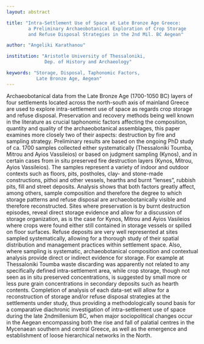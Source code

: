 ```yaml
---
layout: abstract

title: "Intra-Settlement Use of Space at Late Bronze Age Greece:
        a Preliminary Archaeobotanical Exploration of Crop Storage
        and Refuse Disposal Strategies in the 2nd Mil. BC Aegean"

author: "Angeliki Karathanou"

institution: "Aristotle University of Thessaloniki,
              Dep. of History and Archaeology"

keywords: "Storage, Disposal, Taphonomic Factors,
           Late Bronze Age, Aegean"
---
```


Archaeobotanical data from the Late Bronze Age (1700-1050 BC) layers
of four settlements located across the north-south axis of mainland
Greece are used to explore intra-settlement use of space as regards
crop storage and refuse disposal. Preservation and recovery methods
being well known in the literature as crucial taphonomic factors
affecting the composition, quantity and quality of the
archaeobotanical assemblages, this paper examines more closely two of
their aspects: destruction by fire and sampling strategy. Preliminary
results are based on the ongoing PhD study of ca. 1700 samples
collected either systematically (Thessaloniki Toumba, Mitrou and Ayios
Vassileios) or based on judgment sampling (Kynos), and in certain
cases from in situ preserved fire destruction layers (Kynos, Mitrou,
Ayios Vassileios). The samples represent a variety of indoor and
outdoor contexts such as floors, pits, postholes, clay- and stone-made
constructions, pithoi and other vessels, hearths and burnt “lenses”,
rubbish pits, fill and street deposits. Analysis shows that both
factors greatly affect, among others, sample composition and therefore
the degree to which storage patterns and refuse disposal are
archaeobotanically visible and therefore reconstructed. Sites where
preservation is by burnt destruction episodes, reveal direct storage
evidence and allow for a discussion of storage organization, as is the
case for Kynos, Mitrou and Ayios Vasileios where crops were found
either still contained in storage vessels or spilled on floor
surfaces. Refuse deposits are very well represented at sites sampled
systematically, allowing for a thorough study of their spatial
distribution and management practices within settlement space. Also,
where sampling is systematic, archaeobotanical composition and
contextual analysis provide direct or indirect evidence for
storage. For example at Thessaloniki Toumba waste discarding was
apparently not related to any specifically defined intra-settlement
area, while crop storage, though not seen as in situ preserved
concentrations, is suggested by small more or less pure grain
concentrations in secondary deposits such as hearth
contents. Completion of analysis of each data-set will allow for a
reconstruction of storage and/or refuse disposal strategies at the
settlements under study, thus providing a methodologically sound basis
for a comparative diachronic investigation of intra-settlement use of
space during the late 2ndmillenium BC, when major sociopolitical
changes occur in the Aegean encompassing both the rise and fall of
palatial centres in the Mycenaean southern and central Greece, as well
as the emergence and establishment of loose hierarchical networks in
the North.